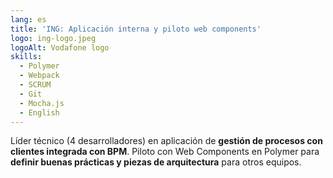 ```yaml
---
lang: es
title: 'ING: Aplicación interna y piloto web components'
logo: ing-logo.jpeg
logoAlt: Vodafone logo
skills:
  - Polymer
  - Webpack
  - SCRUM
  - Git
  - Mocha.js
  - English
---
```


Líder técnico (4 desarrolladores) en aplicación de **gestión de procesos con clientes integrada con BPM**. Piloto con Web Components en Polymer para **definir buenas prácticas y piezas de arquitectura** para otros equipos.
